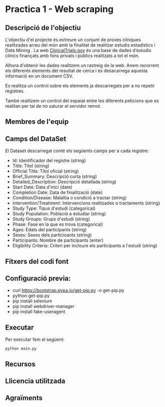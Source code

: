 # Practica 1 - Web scraping
## Descripció de l'objectiu
L'objectiu d'el projecte és extreure un conjunt de proves clíniques realitzades arreu del món amb la finalitat de realitzar estudis estadístics i Data Mining .
La web [ClinicalTrials.gov](https://clinicaltrials.gov/ct2/about-site/crawling) és una base de dades d’estudis clínics finançats amb fons privats i públics realitzats a tot el món.

Alhora d'obtenir les dades realitzem un rastreig de la web. Anem recorrent els diferents elements del resultat de cerca i es desacarrega aquesta informació en un document CSV.

Es realitza un control sobre els elements ja descarregats per a no repetir registres.

També realitzem un control del espaiat entre les diferents peticions que es realitan per tal de no saturar el servidor remot.

## Membres de l'equip
## Camps del DataSet
El Dataset descarregat conté els següents camps per a cada registre:
- Id: Identificador del registre (string)
- Title: Títol (string)
- Official Title: Títol oficial (string)
- Brief_Summary: Descripció curta (string)
- Detailed_Description: Descripció detallada (string) 
- Start Date: Data d'inici (date)
- Completion Date: Data de finalització (date)
- Condition/Disease: Malaltia o condició a tractar (string)
- Intervention/Treatment: Intervencions realitzades o tractaments (string)
- Study Type: Tipus d'estudi (categorical)
- Study Population: Població a estudiar (string)
- Study Groups: Grups d'estudi (string)
- Phase: Fase en la que es trova (categorical)
- Ages: Edats del participants (string)
- Sexes: Sexes dels particioants (string)
- Participants: Nombre de participants (enter) 
- Eligibility Criteria: Criteri per incloure els participants a l'estudi (string)
 

## Fitxers del codi font
## Configuració previa:
- curl https://bootstrap.pypa.io/get-pip.py -o get-pip.py
- python get-pip.py
- pip install selenium
- pip install webdriver-manager
- pip install fake-useragent
## Executar
Per executar fem el següent:
```
python main.py
```
## Recursos
## Llicencia utilitzada
## Agraïments
